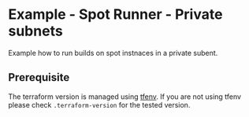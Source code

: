 # Example - Spot Runner - Private subnets

Example how to run builds on spot instnaces in a private subent.

## Prerequisite
The terraform version is managed using [tfenv](https://github.com/Zordrak/tfenv). If you are not using tfenv please check `.terraform-version` for the tested version.
